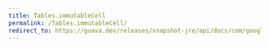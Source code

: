 ```yaml
---
title: Tables.immutableCell
permalink: /Tables.immutableCell/
redirect_to: https://guava.dev/releases/snapshot-jre/api/docs/com/google/common/collect/Tables.html#immutableCell-R-C-V-
---
```

